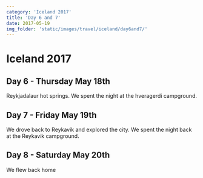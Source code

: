 ```yaml
---
category: 'Iceland 2017'
title: 'Day 6 and 7'
date: 2017-05-19
img_folder: 'static/images/travel/iceland/day6and7/'
---
```


# Iceland 2017

## Day 6 - Thursday May 18th

Reykjadalaur hot springs. We spent the night at the hveragerdi campground.

## Day 7 - Friday May 19th

We drove back to Reykavik and explored the city. We spent the night back at the Reykavik campground. 

## Day 8 - Saturday May 20th

We flew back home
